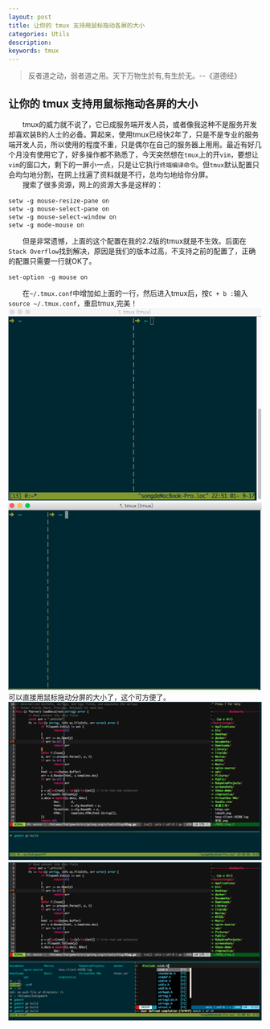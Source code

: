 ```yaml
---
layout: post
title: 让你的 tmux 支持用鼠标拖动各屏的大小
categories: Utils
description: 
keywords: tmux
---
```






> 反者道之动，弱者道之用。天下万物生於有,有生於无。--《道德经》  


## 让你的 tmux 支持用鼠标拖动各屏的大小
　　tmux的威力就不说了，它已成服务端开发人员，或者像我这种不是服务开发却喜欢装B的人士的必备。算起来，使用tmux已经快2年了，只是不是专业的服务端开发人员，所以使用的程度不重，只是偶尔在自己的服务器上用用。最近有好几个月没有使用它了，好多操作都不熟悉了，今天突然想在`tmux`上的开`vim`，要想让`vim`的窗口大，剩下的一屏小一点，只是让它执行`终端编译命令`。但`tmux`默认配置只会均匀地分割，在网上找遍了资料就是不行，总均匀地给你分屏。  
　　搜索了很多资源，网上的资源大多是这样的：
　　
```
setw -g mouse-resize-pane on
setw -g mouse-select-pane on
setw -g mouse-select-window on
setw -g mode-mouse on
```  
　　但是非常遗憾，上面的这个配置在我的2.2版的tmux就是不生效。后面在`Stack Overflow`找到解决，原因是我们的版本过高，不支持之前的配置了，正确的配置只需要一行就OK了。
　　
```
set-option -g mouse on
```  
　　在`~/.tmux.conf`中增加如上面的一行，然后进入tmux后，按`C + b :`输入`source ~/.tmux.conf`，重启tmux,完美！
　　![](/images/posts/vim/tmux1.png)
　　![](/images/posts/vim/tmux2.png)
　　可以直接用鼠标拖动分屏的大小了，这个可方便了。
　　![](/images/posts/vim/tmux3.png)
　　![](/images/posts/vim/tmux4.png)



